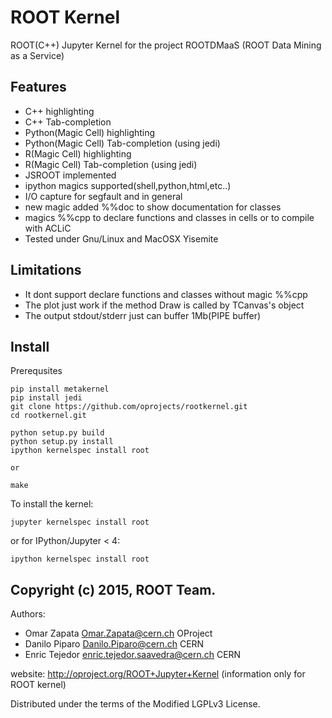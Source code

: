 # ROOT Kernel

ROOT(C++) Jupyter Kernel for the project  ROOTDMaaS (ROOT Data Mining as a Service)

## Features
* C++  highlighting
* C++ Tab-completion
* Python(Magic Cell)  highlighting
* Python(Magic Cell) Tab-completion (using jedi)
* R(Magic Cell)  highlighting
* R(Magic Cell) Tab-completion (using jedi)
* JSROOT implemented
* ipython magics supported(shell,python,html,etc..)
* I/O capture for segfault and in general
* new magic added %%doc to show documentation for classes
* magics %%cpp to declare functions and classes in cells or to compile with ACLiC
* Tested under Gnu/Linux and MacOSX Yisemite

## Limitations
* It dont support declare functions and classes without magic %%cpp
* The plot just work if the method Draw is called by TCanvas's object
* The output stdout/stderr just can buffer 1Mb(PIPE buffer) 


## Install

Prerequsites

    pip install metakernel
    pip install jedi
    git clone https://github.com/oprojects/rootkernel.git
    cd rootkernel.git
    
    python setup.py build
    python setup.py install
    ipython kernelspec install root
    
    or
    
    make

To install the kernel:

    jupyter kernelspec install root

or for IPython/Jupyter < 4:

    ipython kernelspec install root

##  Copyright (c) 2015, ROOT Team.
Authors: 
* Omar Zapata <Omar.Zapata@cern.ch> OProject
* Danilo Piparo <Danilo.Piparo@cern.ch> CERN
* Enric Tejedor <enric.tejedor.saavedra@cern.ch> CERN

website: http://oproject.org/ROOT+Jupyter+Kernel (information only for ROOT kernel)

Distributed under the terms of the Modified LGPLv3 License.

